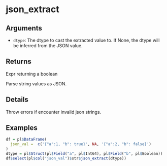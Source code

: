 # json_extract

## Arguments

- `dtype`: The dtype to cast the extracted value to. If None, the dtype will be inferred from the JSON value.

## Returns

Expr returning a boolean

Parse string values as JSON.

## Details

Throw errors if encounter invalid json strings.

## Examples

```r
df = pl$DataFrame(
  json_val =  c('{"a":1, "b": true}', NA, '{"a":2, "b": false}')
)
dtype = pl$Struct(pl$Field("a", pl$Int64), pl$Field("b", pl$Boolean))
df$select(pl$col("json_val")$str$json_extract(dtype))
```